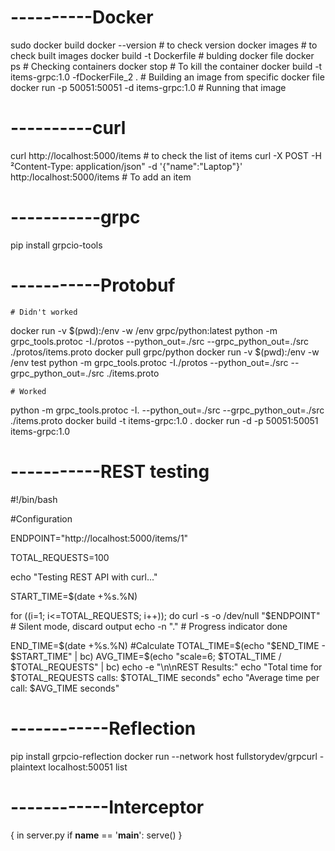 # ----------Docker
sudo docker build
docker --version                                # to check version
docker images                                   # to check built images
docker build -t Dockerfile                      # bulding docker file
docker ps                                       # Checking containers
docker stop                                     # To kill the container
docker build -t items-grpc:1.0 -fDockerFile_2 . # Building an image from specific docker file
docker run -p 50051:50051 -d items-grpc:1.0     # Running that image

# ----------curl
curl http://localhost:5000/items                                                                   # to check the list of items
curl -X POST -H ²Content-Type: application/json" -d '{"name":"Laptop"}' http:/localhost:5000/items # To add an item

# -----------grpc
pip install grpcio-tools

# -----------Protobuf
    # Didn't worked
docker run -v $(pwd):/env -w /env grpc/python:latest python -m grpc_tools.protoc -I./protos --python_out=./src --grpc_python_out=./src ./protos/items.proto 
docker pull grpc/python
docker run -v $(pwd):/env -w /env test python -m grpc_tools.protoc -I./protos --python_out=./src --grpc_python_out=./src ./items.proto 

    # Worked
python -m grpc_tools.protoc -I. --python_out=./src --grpc_python_out=./src ./items.proto
docker build -t items-grpc:1.0 .
docker run -d -p 50051:50051 items-grpc:1.0

# -----------REST testing
#!/bin/bash

#Configuration

ENDPOINT="http://localhost:5000/items/1"

TOTAL_REQUESTS=100

echo "Testing REST API with curl..."

START_TIME=$(date +%s.%N)

for ((i=1; i<=TOTAL_REQUESTS; i++)); do     curl -s -o /dev/null "$ENDPOINT"  # Silent mode, discard output
     echo -n "."  # Progress indicator
done

END_TIME=$(date +%s.%N)
#Calculate
TOTAL_TIME=$(echo "$END_TIME - $START_TIME" | bc)
AVG_TIME=$(echo "scale=6; $TOTAL_TIME / $TOTAL_REQUESTS" | bc)
echo -e "\n\nREST Results:"
echo "Total time for $TOTAL_REQUESTS calls: $TOTAL_TIME seconds"
echo "Average time per call: $AVG_TIME seconds"

# ------------Reflection
pip install grpcio-reflection
docker run --network host fullstorydev/grpcurl -plaintext localhost:50051 list


# ------------Interceptor
{ in server.py
if __name__ == '__main__':
    serve()
}
